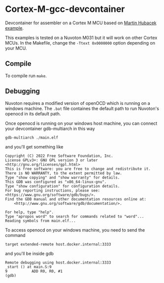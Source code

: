 # Cortex-M-gcc-devcontainer

Devcontainer for assembler on a Cortex M MCU based on [Martin Hubacek example](https://www.martinhubacek.cz/blog/arm-cortex-bare-metal-gcc-assembly-tutorial/).

This examples is tested on a Nuvoton M031 but it will work on other Cortex MCUs. In the Makefile, change the `-Ttext 0x0000000` option depending on your MCU.


## Compile 

To compile run `make`.

## Debugging

Nuvoton requires a modified version of openOCD which is running on a windows machine. The `.bat` file containes the default path to run Nuvoton's openocd in its default path. 

Once openocd is running on your windows host machine, you can connect your devcontainer gdb-multiarch in this way

```
gdb-multiarch ./main.elf
```
and you'll get something like
```
Copyright (C) 2022 Free Software Foundation, Inc.
License GPLv3+: GNU GPL version 3 or later <http://gnu.org/licenses/gpl.html>
This is free software: you are free to change and redistribute it.
There is NO WARRANTY, to the extent permitted by law.
Type "show copying" and "show warranty" for details.
This GDB was configured as "x86_64-linux-gnu".
Type "show configuration" for configuration details.
For bug reporting instructions, please see:
<https://www.gnu.org/software/gdb/bugs/>.
Find the GDB manual and other documentation resources online at:
    <http://www.gnu.org/software/gdb/documentation/>.

For help, type "help".
Type "apropos word" to search for commands related to "word"...
Reading symbols from main.elf...
```

To access openocd on your windows machine, you need to send the command
```
target extended-remote host.docker.internal:3333
```
and you'll be inside gdb
```
Remote debugging using host.docker.internal:3333
_start () at main.S:9
9           ADD R0, R0, #1
(gdb) 
```
